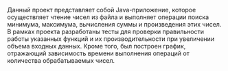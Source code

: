 Данный проект представляет собой Java-приложение, которое осуществляет чтение чисел из файла и выполняет операции поиска минимума, максимума, вычисления суммы и произведения этих чисел. В рамках проекта разработаны тесты для проверки правильности работы указанных функций и их производительности при увеличении объема входных данных. Кроме того, был построен график, отражающий зависимость времени выполнения операций от количества обрабатываемых чисел.
